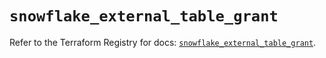 # `snowflake_external_table_grant`

Refer to the Terraform Registry for docs: [`snowflake_external_table_grant`](https://registry.terraform.io/providers/snowflake-labs/snowflake/0.86.0/docs/resources/external_table_grant).
